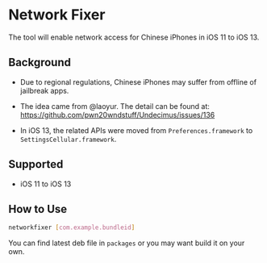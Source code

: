 # Network Fixer

The tool will enable network access for Chinese iPhones in iOS 11 to iOS 13. 

## Background

* Due to regional regulations, Chinese iPhones may suffer from offline of jailbreak apps.

* The idea came from @laoyur. The detail can be found at: https://github.com/pwn20wndstuff/Undecimus/issues/136

* In iOS 13, the related APIs were moved from `Preferences.framework` to `SettingsCellular.framework`.

## Supported

* iOS 11 to iOS 13

## How to Use

```bash
networkfixer [com.example.bundleid]
```

You can find latest deb file in `packages` or you may want build it on your own.
